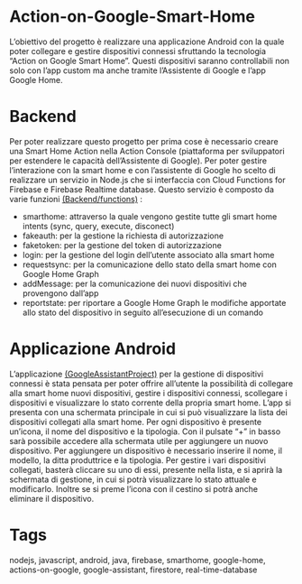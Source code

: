 # Action-on-Google-Smart-Home
L’obiettivo del progetto è realizzare una applicazione Android con la quale poter collegare e gestire dispositivi connessi sfruttando la tecnologia “Action on Google Smart Home”. Questi dispositivi saranno controllabili non solo con l’app custom ma anche tramite l’Assistente di Google e l’app Google Home.

# Backend
Per poter realizzare questo progetto per prima cose è necessario creare una Smart Home Action nella Action Console (piattaforma per sviluppatori per estendere le capacità dell’Assistente di Google). Per poter gestire l’interazione con la smart home e con l’assistente di Google ho scelto di realizzare un servizio in Node.js che si interfaccia con Cloud Functions for Firebase e Firebase Realtime database. Questo servizio è composto da varie funzioni [(Backend/functions)](Backend/functions) :
- smarthome: attraverso la quale vengono gestite tutte gli smart home intents (sync, query, execute, disconect)
- fakeauth: per la gestione la richiesta di autorizzazione
- faketoken: per la gestione del token di autorizzazione
- login: per la gestione del login dell’utente associato alla smart home
- requestsync: per la comunicazione dello stato della smart home con Google Home Graph
- addMessage: per la comunicazione dei nuovi dispositivi che provengono dall’app
- reportstate: per riportare a Google Home Graph le modifiche apportate allo stato del dispositivo in seguito all’esecuzione di un comando

# Applicazione Android
L’applicazione [(GoogleAssistantProject)](GoogleAssistantProject) per la gestione di dispositivi connessi è stata pensata per poter offrire all’utente la possibilità di collegare alla smart home nuovi dispositivi, gestire i dispositivi connessi, scollegare i dispositivi e visualizzare lo stato corrente della propria smart home. L’app si presenta con una schermata principale in cui si può visualizzare la lista dei dispositivi collegati alla smart home. Per ogni dispositivo è presente un’icona, il nome del dispositivo e la tipologia. Con il pulsate “+” in basso sarà possibile accedere alla schermata utile per aggiungere un nuovo dispositivo. Per aggiungere un dispositivo è necessario inserire il nome, il modello, la ditta produttrice e la tipologia.
Per gestire i vari dispositivi collegati, basterà cliccare su uno di essi, presente nella lista, e si aprirà la schermata di gestione, in cui si potrà visualizzare lo stato attuale e modificarlo. Inoltre se si preme l’icona con il cestino si potrà anche eliminare il dispositivo.

# Tags
nodejs, javascript, android, java, firebase, smarthome, google-home, actions-on-google, google-assistant, firestore, real-time-database
